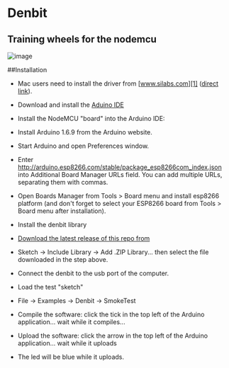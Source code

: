 # Denbit
Training wheels for the nodemcu
-------------------------------------------------------------
![image](https://raw.githubusercontent.com/theapi/denbit/master/kicad/basic/basic.png)

##Installation
- Mac users need to install the driver from [www.silabs.com][1] ([direct link][2]).

- Download and install the [Aduino IDE](https://www.arduino.cc/en/Main/Software)

- Install the NodeMCU "board" into the Arduino IDE:
 - Install Arduino 1.6.9 from the Arduino website.
 - Start Arduino and open Preferences window.
 - Enter http://arduino.esp8266.com/stable/package_esp8266com_index.json into Additional Board Manager URLs field. You can add multiple URLs, separating them with commas.
 - Open Boards Manager from Tools > Board menu and install esp8266 platform (and don't forget to select your ESP8266 board from Tools > Board menu after installation).
 - Install the denbit library 
  - [Download the latest release of this repo from](https://github.com/theapi/denbit/releases)
  - Sketch -> Include Library -> Add .ZIP Library... then select the file downloaded in the step above.
 - Connect the denbit to the usb port of the computer.
 - Load the test "sketch"
  - File -> Examples -> Denbit -> SmokeTest
 - Compile the software: click the tick in the top left of the Arduino application... wait while it compiles...
 - Upload the software: click the arrow in the top left of the Arduino application... wait while it uploads
  - The led will be blue while it uploads. 

[1]:https://www.silabs.com/products/mcu/Pages/USBtoUARTBridgeVCPDrivers.aspx
[2]:https://www.silabs.com/Support%20Documents/Software/Mac_OSX_VCP_Driver.zip
